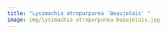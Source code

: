 ```yaml
---
title: "Lysimachia atropurpurea 'Beaujolais’ "
image: img/lysimachia-atropurpurea-beaujolais.jpg
---
```

